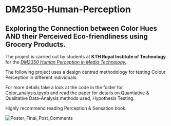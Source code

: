 # DM2350-Human-Perception
## Exploring the Connection between Color Hues AND their Perceived Eco-friendliness using Grocery Products.
The project is carried out by students at **KTH Royal Institute of Technology** for the [_DM2350 Human Perception in Media Technology._](https://www.kth.se/student/kurser/kurs/DM2350).



The following project uses a design centred methodology for testing Colour Perception in different individuals. 

For more details take a look at the code in the folder for [Color_analysis.ipynb](Data-Analysis-Code/Color_analysis.ipynb)  and read the paper for details on Quantiative & Qualitative Data-Analysis methods used, Hypothesis Testing. 

Highly recommend reading Perception & Sensation book.

![Poster_Final_Post_Comments](https://github.com/Agrover112/DM2350-Human-Perception/assets/42321810/f85e2e09-5898-41c4-a4f0-244d828695ce)
